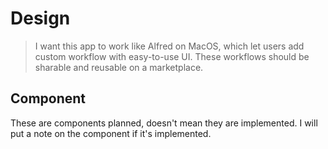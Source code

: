 # Design

> I want this app to work like Alfred on MacOS, which let users add custom workflow with easy-to-use UI.
> These workflows should be sharable and reusable on a marketplace.

## Component

These are components planned, doesn't mean they are implemented. I will put a note on the component if it's implemented.


